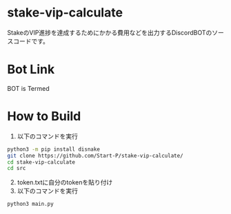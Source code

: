 # stake-vip-calculate
StakeのVIP進捗を達成するためにかかる費用などを出力するDiscordBOTのソースコードです。

# Bot Link
BOT is Termed

# How to Build
1. 以下のコマンドを実行

```bash
python3 -m pip install disnake
git clone https://github.com/Start-P/stake-vip-calculate/
cd stake-vip-calculate
cd src
```

2. token.txtに自分のtokenを貼り付け
3. 以下のコマンドを実行

```bash
python3 main.py
```

